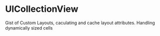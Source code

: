 # UICollectionView
 Gist of Custom Layouts, caculating and cache layout attributes. Handling dynamically sized cells
